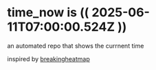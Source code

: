 # time_now is (( 2025-06-11T07:00:00.524Z ))

an automated repo that shows the currnent time

inspired by [breakingheatmap](https://github.com/breakingheatmap/breakingheatmap)